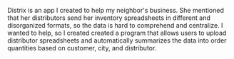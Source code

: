 Distrix is an app I created to help my neighbor's business. She mentioned that her distributors send her inventory spreadsheets in different and disorganized formats,
so the data is hard to comprehend and centralize. I wanted to help, so I created created a program that allows users to upload distributor spreadsheets and automatically
summarizes the data into order quantities based on customer, city, and distributor.
